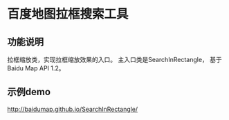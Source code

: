 百度地图拉框搜索工具
==============================

功能说明
--------------------------------

拉框缩放类，实现拉框缩放效果的入口。 主入口类是SearchInRectangle， 基于Baidu Map API 1.2。

示例demo
---------------------------

http://baidumap.github.io/SearchInRectangle/
